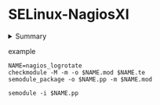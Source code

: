 # SELinux-NagiosXI

<!-- This is commented out. -->

<details>
 <summary>Summary</summary>

```js
solution: mysolution
```
</details>

example
```
NAME=nagios_logrotate
checkmodule -M -m -o $NAME.mod $NAME.te
semodule_package -o $NAME.pp -m $NAME.mod

semodule -i $NAME.pp

```

